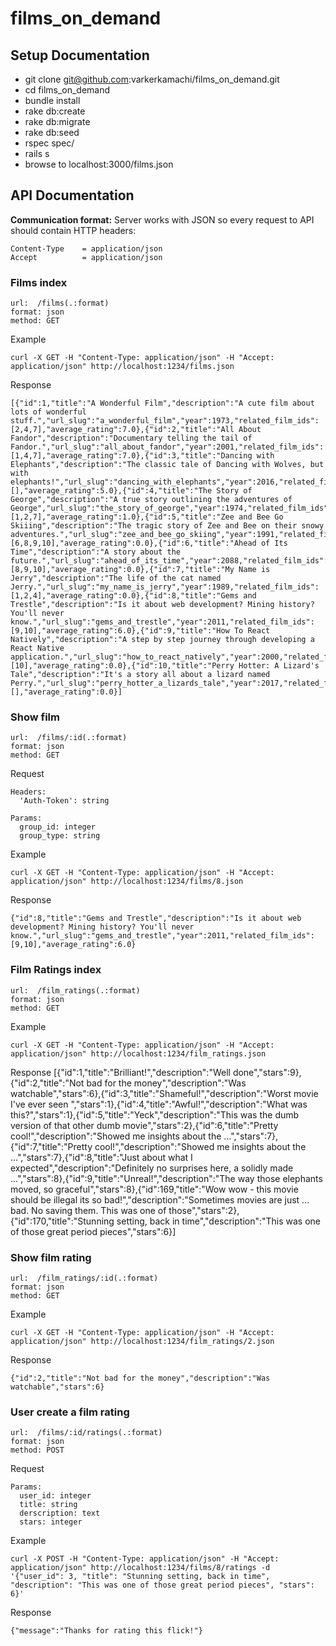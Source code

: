 # films_on_demand

## Setup Documentation

  - git clone git@github.com:varkerkamachi/films_on_demand.git
  - cd films_on_demand
  - bundle install
  - rake db:create
  - rake db:migrate
  - rake db:seed
  - rspec spec/
  - rails s
  - browse to localhost:3000/films.json

## API Documentation
**Communication format:** Server works with JSON so every request to API should contain HTTP headers:

```
Content-Type    = application/json
Accept          = application/json
```


### Films index

    url:  /films(.:format)
    format: json
    method: GET

  Example

    curl -X GET -H "Content-Type: application/json" -H "Accept: application/json" http://localhost:1234/films.json

  Response

    [{"id":1,"title":"A Wonderful Film","description":"A cute film about lots of wonderful stuff.","url_slug":"a_wonderful_film","year":1973,"related_film_ids":[2,4,7],"average_rating":7.0},{"id":2,"title":"All About Fandor","description":"Documentary telling the tail of Fandor.","url_slug":"all_about_fandor","year":2001,"related_film_ids":[1,4,7],"average_rating":7.0},{"id":3,"title":"Dancing with Elephants","description":"The classic tale of Dancing with Wolves, but with elephants!","url_slug":"dancing_with_elephants","year":2016,"related_film_ids":[],"average_rating":5.0},{"id":4,"title":"The Story of George","description":"A true story outlining the adventures of George","url_slug":"the_story_of_george","year":1974,"related_film_ids":[1,2,7],"average_rating":1.0},{"id":5,"title":"Zee and Bee Go Skiiing","description":"The tragic story of Zee and Bee on their snowy adventures.","url_slug":"zee_and_bee_go_skiing","year":1991,"related_film_ids":[6,8,9,10],"average_rating":0.0},{"id":6,"title":"Ahead of Its Time","description":"A story about the future.","url_slug":"ahead_of_its_time","year":2088,"related_film_ids":[8,9,10],"average_rating":0.0},{"id":7,"title":"My Name is Jerry","description":"The life of the cat named Jerry.","url_slug":"my_name_is_jerry","year":1989,"related_film_ids":[1,2,4],"average_rating":0.0},{"id":8,"title":"Gems and Trestle","description":"Is it about web development? Mining history? You'll never know.","url_slug":"gems_and_trestle","year":2011,"related_film_ids":[9,10],"average_rating":6.0},{"id":9,"title":"How To React Natively","description":"A step by step journey through developing a React Native application.","url_slug":"how_to_react_natively","year":2000,"related_film_ids":[10],"average_rating":0.0},{"id":10,"title":"Perry Hotter: A Lizard's Tale","description":"It's a story all about a lizard named Perry.","url_slug":"perry_hotter_a_lizards_tale","year":2017,"related_film_ids":[],"average_rating":0.0}]
    
### Show film

    url:  /films/:id(.:format)
    format: json
    method: GET

  Request
  
    Headers:
      'Auth-Token': string
    
    Params:
      group_id: integer
      group_type: string

  Example

    curl -X GET -H "Content-Type: application/json" -H "Accept: application/json" http://localhost:1234/films/8.json

  Response

    {"id":8,"title":"Gems and Trestle","description":"Is it about web development? Mining history? You'll never know.","url_slug":"gems_and_trestle","year":2011,"related_film_ids":[9,10],"average_rating":6.0}
    


### Film Ratings index

    url:  /film_ratings(.:format)
    format: json
    method: GET

  Example

    curl -X GET -H "Content-Type: application/json" -H "Accept: application/json" http://localhost:1234/film_ratings.json

  Response
    [{"id":1,"title":"Brilliant!","description":"Well done","stars":9},{"id":2,"title":"Not bad for the money","description":"Was watchable","stars":6},{"id":3,"title":"Shameful!","description":"Worst movie I've ever seen  ","stars":1},{"id":4,"title":"Awful!","description":"What was this?","stars":1},{"id":5,"title":"Yeck","description":"This was the dumb version of that other dumb movie","stars":2},{"id":6,"title":"Pretty cool!","description":"Showed me insights about the ...","stars":7},{"id":7,"title":"Pretty cool!","description":"Showed me insights about the ...","stars":7},{"id":8,"title":"Just about what I expected","description":"Definitely no surprises here, a solidly made ...","stars":8},{"id":9,"title":"Unreal!","description":"The way those elephants moved, so graceful","stars":8},{"id":169,"title":"Wow wow - this movie should be illegal its so bad!","description":"Sometimes movies are just ... bad. No saving them. This was one of those","stars":2},{"id":170,"title":"Stunning setting, back in time","description":"This was one of those great period pieces","stars":6}]
    
### Show film rating

    url:  /film_ratings/:id(.:format)
    format: json
    method: GET

  Example

    curl -X GET -H "Content-Type: application/json" -H "Accept: application/json" http://localhost:1234/film_ratings/2.json

  Response

    {"id":2,"title":"Not bad for the money","description":"Was watchable","stars":6}
    
  
### User create a film rating

    url:  /films/:id/ratings(.:format)
    format: json
    method: POST

  Request
      
    Params:
      user_id: integer
      title: string
      derscription: text
      stars: integer

  Example

    curl -X POST -H "Content-Type: application/json" -H "Accept: application/json" http://localhost:1234/films/8/ratings -d '{"user_id": 3, "title": "Stunning setting, back in time", "description": "This was one of those great period pieces", "stars": 6}'

  Response

    {"message":"Thanks for rating this flick!"}
    
       
